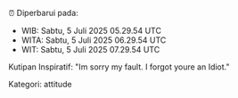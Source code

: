 ⏰ Diperbarui pada:
- WIB: Sabtu, 5 Juli 2025 05.29.54 UTC
- WITA: Sabtu, 5 Juli 2025 06.29.54 UTC
- WIT: Sabtu, 5 Juli 2025 07.29.54 UTC

Kutipan Inspiratif:
"Im sorry my fault. I forgot youre an Idiot."


Kategori: attitude

